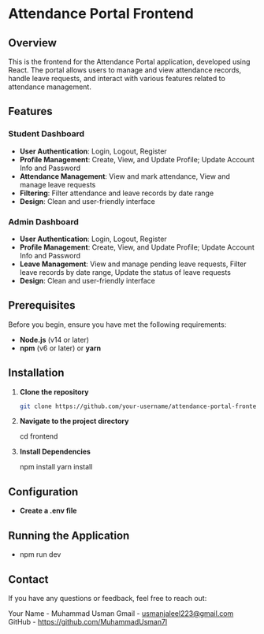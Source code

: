 # Attendance Portal Frontend

## Overview

This is the frontend for the Attendance Portal application, developed using React. The portal allows users to manage and view attendance records, handle leave requests, and interact with various features related to attendance management.

## Features

### Student Dashboard

- **User Authentication**: Login, Logout, Register
- **Profile Management**: Create, View, and Update Profile; Update Account Info and Password
- **Attendance Management**: View and mark attendance, View and manage leave requests
- **Filtering**: Filter attendance and leave records by date range
- **Design**: Clean and user-friendly interface

### Admin Dashboard

- **User Authentication**: Login, Logout, Register
- **Profile Management**: Create, View, and Update Profile; Update Account Info and Password
- **Leave Management**: View and manage pending leave requests, Filter leave records by date range, Update the status of leave requests
- **Design**: Clean and user-friendly interface

## Prerequisites

Before you begin, ensure you have met the following requirements:

- **Node.js** (v14 or later)
- **npm** (v6 or later) or **yarn**

## Installation

1. **Clone the repository**

   ```bash
   git clone https://github.com/your-username/attendance-portal-frontend.git

   ```

2. **Navigate to the project directory**

   cd frontend

3. **Install Dependencies**

   npm install
   yarn install

## Configuration

- **Create a .env file**

## Running the Application

- npm run dev

## Contact

If you have any questions or feedback, feel free to reach out:

Your Name - Muhammad Usman
Gmail - usmanjaleel223@gmail.com
GitHub - https://github.com/MuhammadUsman7l
